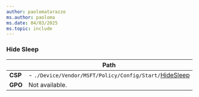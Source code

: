 ```yaml
---
author: paolomatarazzo
ms.author: paoloma
ms.date: 04/03/2025
ms.topic: include
---
```


### Hide Sleep

|  | Path |
|--|--|
| **CSP** | - `./Device/Vendor/MSFT/Policy/Config/Start/`[HideSleep](/windows/client-management/mdm/policy-csp-start#hidesleep) |
| **GPO** | Not available. |
